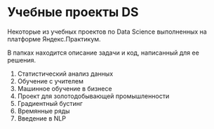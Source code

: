 # Учебные проекты DS
Некоторые из учебных проектов по Data Science выполненных на платформе Яндекс.Практикум. 

В папках находится описание задачи и код, написанный для ее решения.

1. Статистический анализ данных
2. Обучение с учителем
3. Машинное обучение в бизнесе
4. Проект для золотодобывающей промышленности
5. Градиентный бустинг
6. Времянные ряды
7. Введение в NLP
